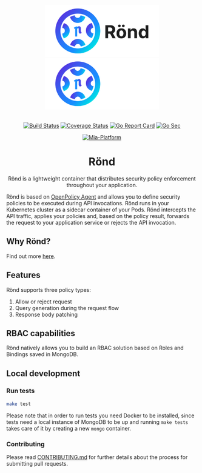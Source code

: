 

<div align="center">

  <img alt="Rönd Logo" src="https://github.com/rond-authz/.github/blob/58bf35733bb43143cfb6ad9b05b93e20d6729633/profile/img/Rond_Logo_Full-Lockup_Horizontal.png#gh-light-mode-only" width="300" />
  <img alt="Rönd Logo" src="https://github.com/rond-authz/.github/blob/58bf35733bb43143cfb6ad9b05b93e20d6729633/profile/img/Rond_Logo_Full-Lockup_Horizontal-White.png#gh-dark-mode-only"  width="300">
  <br/><br/>
  
[![Build Status][github-actions-svg]][github-actions]
[![Coverage Status][coverall-svg]][coverall-io]
[![Go Report Card][go-report-card-badge]][go-report-card]
[![Go Sec][security-badge-svg]][security-badge]

[![Mia-Platform][mia-platform-badge]][mia-platform]

# Rönd

Rönd is a lightweight container that distributes security policy enforcement throughout your application.
</div>

Rönd is based on [OpenPolicy Agent](https://www.openpolicyagent.org) and allows you to define security policies to be executed during API invocations. Rönd runs in your Kubernetes cluster as a sidecar container of your Pods.
Rönd intercepts the API traffic, applies your policies and, based on the policy result, forwards the request to your application service or rejects the API invocation.

## Why Rönd?

Find out more [here][why-rond].

## Features

Rönd supports three policy types:

1. Allow or reject request
2. Query generation during the request flow
3. Response body patching

## RBAC capabilities

Rönd natively allows you to build an RBAC solution based on Roles and Bindings saved in MongoDB.

## Local development

### Run tests

```sh
make test
```

Please note that in order to run tests you need Docker to be installed, since tests need a local instance of MongoDB to be up and running `make tests` takes care of it by creating a new `mongo` container.

### Contributing

Please read [CONTRIBUTING.md](./CONTRIBUTING.md) for further details about the process for submitting pull requests.

[github-actions]: https://github.com/rond-authz/rond/actions/workflows/test.yml
[github-actions-svg]: https://github.com/rond-authz/rond/actions/workflows/test.yml/badge.svg
[coverall-svg]: https://coveralls.io/repos/github/rond-authz/rond/badge.svg
[coverall-io]: https://coveralls.io/github/rond-authz/rond
[security-badge-svg]: https://github.com/rond-authz/rond/actions/workflows/security.yml/badge.svg
[security-badge]: https://github.com/rond-authz/rond/actions/workflows/security.yml
[go-report-card-badge]: https://goreportcard.com/badge/github.com/rond-authz/rond
[go-report-card]: https://goreportcard.com/report/github.com/rond-authz/rond
[mia-platform-badge]: https://img.shields.io/badge/Supported%20by-Mia--Platform-green?style=for-the-badge&link=https://mia-platform.eu/&color=3d86f4&labelColor=214147
[mia-platform]: https://mia-platform.eu/?utm_source=referral&utm_medium=github&utm_campaign=rond
[why-rond]: https://github.com/rond-authz#why-r%C3%B6nd

